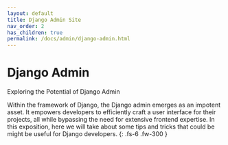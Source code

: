 ```yaml
---
layout: default
title: Django Admin Site
nav_order: 2
has_children: true
permalink: /docs/admin/django-admin.html
---
```


# Django Admin

Exploring the Potential of Django Admin

Within the framework of Django, the Django admin emerges as an impotent asset. It empowers developers to efficiently craft a user interface for their projects, all while bypassing the need for extensive frontend expertise. In this exposition, here we will take about some tips and tricks that could be might be useful for Django developers.
{: .fs-6 .fw-300 }